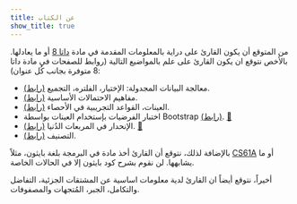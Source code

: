 ```yaml
---
title: عن الكتاب
show_title: true
---
```


من المتوقع أن يكون القارئ على دراية بالمعلومات المقدمة في مادة [داتا 8][data8] أو ما يعادلها. بالأخص نتوقع ان يكون القارئ على علم بالمواضيع التالية (روابط للصفحات في مادة داتا 8 متوفرة بجانب كُل عنوان):

- معالجة البيانات المجدولة: الإختيار، الفلتره، التجميع [(رابط)][8.2].
- مفاهيم الاحتمالات الأساسية [(رابط)][9.5].
- العينات، القواعد التجريبية في الأحصاء [(رابط)][10.3].
- اختبار الفرضيات بإستخدام العينات بواسطة Bootstrap [(رابط)][13.4]. [📝][bootstrap]
- الإنحدار في المربعات الدُنيا [(رابط)][16.2]. [📝][LeastSquaresRegression]
- التصنيف [(رابط)][17.1].

بالإضافة لذلك، نتوقع أن القارئ أخذ مادة في البرمجة بلغة بايثون، مثلاً [CS61A][61a] أو ما يشابهها. لن نقوم بشرح كود بايثون إلا في الحالات الخاصة.  

أخيراً، نتوقع أيضاً ان القارئ لدية معلومات اساسية عن المشتقات الجزئية، التفاضل والتكامل، الجبر، المُتجهات والمصفوفات.

[8.2]: https://www.inferentialthinking.com/chapters/08/2/classifying-by-one-variable.html
[9.5]: https://www.inferentialthinking.com/chapters/09/5/finding-probabilities.html
[10.3]: https://www.inferentialthinking.com/chapters/10/3/empirical-distribution-of-a-statistic.html
[13.4]: https://www.inferentialthinking.com/chapters/13/4/using-confidence-intervals.html
[16.2]: https://www.inferentialthinking.com/chapters/16/2/inference-for-the-true-slope.html
[17.1]: https://www.inferentialthinking.com/chapters/17/1/nearest-neighbors.html
[data8]: http://www.data8.org/
[61a]: https://cs61a.org/
[bootstrap]: https://towardsdatascience.com/an-introduction-to-the-bootstrap-method-58bcb51b4d60
[LeastSquaresRegression]: https://www.mathsisfun.com/data/least-squares-regression.html